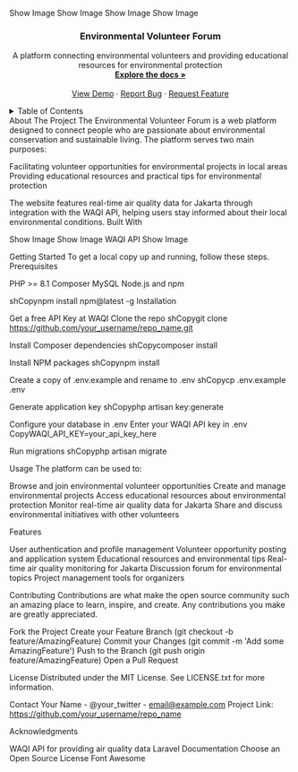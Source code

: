 <a id="readme-top"></a>
<!-- PROJECT SHIELDS -->
Show Image
Show Image
Show Image
Show Image
<!-- PROJECT LOGO -->
<div align="center">
  <h3 align="center">Environmental Volunteer Forum</h3>
  <p align="center">
    A platform connecting environmental volunteers and providing educational resources for environmental protection
    <br />
    <a href="#about-the-project"><strong>Explore the docs »</strong></a>
    <br />
    <br />
    <a href="https://github.com/your_username/repo_name">View Demo</a>
    ·
    <a href="https://github.com/your_username/repo_name/issues">Report Bug</a>
    ·
    <a href="https://github.com/your_username/repo_name/issues">Request Feature</a>
  </p>
</div>
<!-- TABLE OF CONTENTS -->
<details>
  <summary>Table of Contents</summary>
  <ol>
    <li>
      <a href="#about-the-project">About The Project</a>
      <ul>
        <li><a href="#built-with">Built With</a></li>
      </ul>
    </li>
    <li>
      <a href="#getting-started">Getting Started</a>
      <ul>
        <li><a href="#prerequisites">Prerequisites</a></li>
        <li><a href="#installation">Installation</a></li>
      </ul>
    </li>
    <li><a href="#usage">Usage</a></li>
    <li><a href="#features">Features</a></li>
    <li><a href="#contributing">Contributing</a></li>
    <li><a href="#license">License</a></li>
    <li><a href="#contact">Contact</a></li>
    <li><a href="#acknowledgments">Acknowledgments</a></li>
  </ol>
</details>
<!-- ABOUT THE PROJECT -->
About The Project
The Environmental Volunteer Forum is a web platform designed to connect people who are passionate about environmental conservation and sustainable living. The platform serves two main purposes:

Facilitating volunteer opportunities for environmental projects in local areas
Providing educational resources and practical tips for environmental protection

The website features real-time air quality data for Jakarta through integration with the WAQI API, helping users stay informed about their local environmental conditions.
Built With

Show Image
Show Image
WAQI API
Show Image

<!-- GETTING STARTED -->
Getting Started
To get a local copy up and running, follow these steps.
Prerequisites

PHP >= 8.1
Composer
MySQL
Node.js and npm

shCopynpm install npm@latest -g
Installation

Get a free API Key at WAQI
Clone the repo
shCopygit clone https://github.com/your_username/repo_name.git

Install Composer dependencies
shCopycomposer install

Install NPM packages
shCopynpm install

Create a copy of .env.example and rename to .env
shCopycp .env.example .env

Generate application key
shCopyphp artisan key:generate

Configure your database in .env
Enter your WAQI API key in .env
CopyWAQI_API_KEY=your_api_key_here

Run migrations
shCopyphp artisan migrate


<!-- USAGE -->
Usage
The platform can be used to:

Browse and join environmental volunteer opportunities
Create and manage environmental projects
Access educational resources about environmental protection
Monitor real-time air quality data for Jakarta
Share and discuss environmental initiatives with other volunteers

<!-- FEATURES -->
Features

User authentication and profile management
Volunteer opportunity posting and application system
Educational resources and environmental tips
Real-time air quality monitoring for Jakarta
Discussion forum for environmental topics
Project management tools for organizers

<!-- CONTRIBUTING -->
Contributing
Contributions are what make the open source community such an amazing place to learn, inspire, and create. Any contributions you make are greatly appreciated.

Fork the Project
Create your Feature Branch (git checkout -b feature/AmazingFeature)
Commit your Changes (git commit -m 'Add some AmazingFeature')
Push to the Branch (git push origin feature/AmazingFeature)
Open a Pull Request

<!-- LICENSE -->
License
Distributed under the MIT License. See LICENSE.txt for more information.
<!-- CONTACT -->
Contact
Your Name - @your_twitter - email@example.com
Project Link: https://github.com/your_username/repo_name
<!-- ACKNOWLEDGMENTS -->
Acknowledgments

WAQI API for providing air quality data
Laravel Documentation
Choose an Open Source License
Font Awesome

<!-- MARKDOWN LINKS & IMAGES -->
